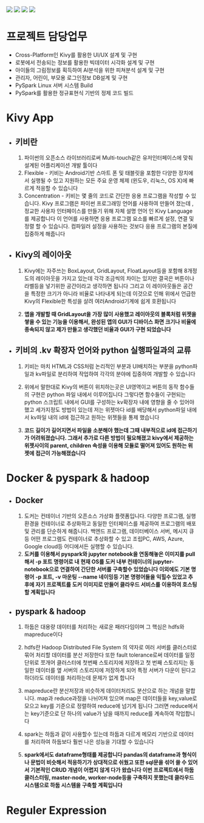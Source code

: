 <div>
<img src="https://user-images.githubusercontent.com/59993079/83984279-4e661b80-a96f-11ea-9b0f-1ec829fe85cb.jpg">
<img src="https://user-images.githubusercontent.com/59993079/83984286-558d2980-a96f-11ea-90f5-9332dd8d5cb5.jpg">
<img src="https://user-images.githubusercontent.com/59993079/83984291-5d4cce00-a96f-11ea-9ae8-1205f62aa0a3.jpg">
<img src="https://user-images.githubusercontent.com/59993079/83984292-6178eb80-a96f-11ea-8a10-7caabd9abf7e.jpg">
</div

------------------
# 프로젝트 담당업무
* Cross-Platform인 Kivy를 활용한 UI/UX 설계 및 구현
* 로봇에서 전송되는 정보를 활용한 빅데이터 시각화 설계 및 구현
* 아이들의 그림정보를 획득하여 AI분석을 위한 피쳐분석 설계 및 구현
* 관리자, 어린이, 부모용 로그인정보 DB설계 및 구현
* PySpark Linux 서버 시스템 Build
* PySpark를 활용한 정규표현식 기반의 정제 코드 빌드

# Kivy App

* ## 키비란
  1. 파이썬의 오픈소스 라이브러리로써 Multi-touch같은 유저인터페이스에 맞춰 설계된 어플리케이션 개발 툴이다  
  2. Flexible - 키비는 Android기반 스마트 폰 및 태블릿을 포함한 다양한 장치에서 실행될 수 있고 지원하는 모든 주요 운영 체제 (윈도우, 리눅스, OS X)에 빠르게 적응할 수 있습니다  
  3. Concentration - 키비는 몇 줄의 코드로 간단한 응용 프로그램을 작성할 수 있습니다. Kivy 프로그램은 파이썬 프로그래밍 언어를 사용하여 만들어 졌는데 , 정교한 사용자 인터페이스를 만들기 위해 자체 설명 언어 인 Kivy Language 를 제공합니다 이 언어를 사용하면 응용 프로그램 요소를 빠르게 설정, 연결 및 정렬 할 수 있습니다. 컴파일러 설정을 사용하는 것보다 응용 프로그램의 본질에 집중하게 해줍니다  
  
* ## Kivy의 레이아웃
  1. Kivy에는 자주쓰는 BoxLayout, GridLayout, FloatLayout등을 포함해 8개정도의 레이아웃을 가지고 있는데 각각 조금씩의 차이는 있지만 결국은 버튼이나 라벨등을 넣기위한 공간이라고 생각하면 됩니다 그리고 이 레이아웃들은 공간을 특정한 크기가 아니라 비율로 나타내게 되는데 이것으로 인해 위에서 언급한 Kivy의 Flexible한 특성을 살려 여러Android기계에 쉽게 호환됩니다

  2. __**앱을 개발할 때 GridLayout을 가장 많이 사용했고 레이아웃의 블록처럼 위젯을 쌓을 수 있는 기능을 이용해서, 완성된 앱의 GUI가 디바이스 화면 크기나 비율에 종속되지 않고 제가 만들고 생각했던 비율과 GUI가 구현 되었습니다**__

* ## 키비의 .kv 확장자 언어와 python 실행파일과의 교류
  1. 키비는 마치 HTML과 CSS처럼 논리적인 부분과 UI배치하는 부분을 python파일과 kv파일로 분리하여 작업하여 각각의 분야에 집중하여 개발할 수 있습니다

  2. 위에서 말한대로 Kivy의 버튼이 위치하는곳은 UI영역이고 버튼의 동작 함수들의 구현은 python 파일 내에서 이루어집니다 그렇다면 함수들이 구현되는 python 스크립트 내에서 GUI를 구성하는 kv확장자 내에 영향을 줄 수 있어야 했고 세가지정도 방법이 있는데 저는 위젯마다 id를 배당해서 python파일 내에서 kv파일 내의 id에 접근하고 원하는 위젯들을 통제 했습니다
  3. __**코드 길이가 길어지면서 파일을 소분해야 했는데 그때 내부적으로 id에 접근하기가 어려워졌습니다. 그래서 추가로 다른 방법이 필요해졌고 kivy에서 제공하는 위젯사이의 parent, children 속성을 이용해 모듈로 떨어져 있어도 원하는 위젯에 접근이 가능해졌습니다**__

# Docker & pyspark & hadoop
* ## Docker
   1. 도커는 컨테이너 기반의 오픈소스 가상화 플랫폼입니다.
  다양한 프로그램, 실행환경을 컨테이너로 추상화하고 동일한 인터페이스를 제공하여 프로그램의 배포 및 관리를 단순하게 해줍니다. 백엔드 프로그램, 데이터베이스 서버, 메시지 큐등 어떤 프로그램도 컨테이너로 추상화할 수 있고 조립PC, AWS, Azure, Google cloud등 어디에서든 실행할 수 있습니다.  
   2. **도커를 이용해서 pyspark와 jupyter notebook을 연동해놓은 이미지를 pull 해서 -p 포트 명령어로 내 현재 OS를 도커 내부 컨테이너의 jupyter-notebook으로 연결하여 간단한 서버를 구축할수 있었습니다 이외에도 기본 명령어 -p 포트, -v 마운팅 --name 네이밍등 기본 명령어들을 익힐수 있었고 추후에 자기 프로젝트를 도커 이미지로 만들어 클라우드 서비스를 이용하여 호스팅 할 계획입니다**
 
* ## pyspark & hadoop
  1. 하둡은 대용량 데이터를 처리하는 새로운 패러다임이며
  그 핵심은 hdfs와 mapreduce이다
  2. hdfs란 Hadoop Distributed File System 의 약자로 여러 서버를 클러스터로 묶어 처리할 데이터를 분산 저장한다 또한 fault tolerance로써 데이터를 일정 단위로 쪼개어 클러스터에 첫번째 스토리지에 저장하고 첫 번째 스토리지는 동일한 데이터를 옆 서버의 스토리지에 저장하게 되어 특정 서버가 다운이 된다고 하더라도 데이터를 처리하는데 문제가 없게 합니다

  3. mapreduce란 분산저장과 비슷하게 데이터처리도 분산으로 하는 개념을 말합니다. map과 reduce과정을 나뉘어져 있으며 map은 데이터들을 key,value로 모으고 key를 기준으로 정렬하여 reduce에 넘기게 됩니다 그러면 reduce에서는 key기준으로 단 하나의 value가 남을 때까지 reduce를 계속하여 작업합니다
  4. spark는 하둡과 같이 사용할수 있는데 하둡과 다르게 메모리 기반으로 데이터를 처리하여 하둡보다 훨씬 나은 성능을 기대할 수 있습니다 

  5. **spark에서도 dataframe형태를 제공합니다 pandas의 dataframe과 형식이나 문법이 비슷해서 적응하기가 상대적으로 쉬웠고 또한 sql문을 섞어 쓸 수 있어서 기본적인 CRUD 개념이 어렵지 않게 다가 왔습니다  이번 프로젝트에서 하둡 클러스터링, master-node, worker-node등을 구축하지 못했는데 클라우드 시스템으로 하둡 시스템을 구축할 계획입니다**


# Reguler Expression
